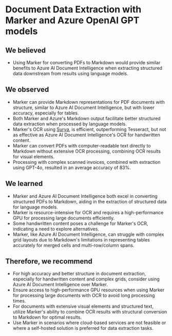 # Document Data Extraction with Marker and Azure OpenAI GPT models

## We believed
- Using Marker for converting PDFs to Markdown would provide similar benefits to Azure AI Document Intelligence when extracting structured data downstream from results using language models.

## We observed
- Marker can provide Markdown representations for PDF documents with structure, similar to Azure AI Document Intelligence, but with lower accuracy, especially for tables.
- Both Marker and Azure's Markdown output facilitate better structured data extraction when processed by language models.
- Marker's OCR using [Surya](https://github.com/VikParuchuri/surya), is efficient, outperforming Tesseract, but not as effective as Azure AI Document Intelligence's OCR for handwritten content.
- Marker can convert PDFs with computer-readable text directly to Markdown without extensive OCR processing, combining OCR results for visual elements.
- Processing with complex scanned invoices, combined with extraction using GPT-4o, resulted in an average accuracy of 83%.

## We learned
- Marker and Azure AI Document Intelligence both excel in converting structured PDFs to Markdown, aiding in the extraction of structured data for language models.
- Marker is resource-intensive for OCR and requires a high-performance GPU for processing large documents efficiently.
- Some handwritten content poses a challenge for Marker's OCR, indicating a need to explore alternatives.
- Marker, like Azure AI Document Intelligence, can struggle with complex grid layouts due to Markdown's limitations in representing tables accurately for merged cells and multi-row/column spans.

## Therefore, we recommend
- For high accuracy and better structure in document extraction, especially for handwritten content and complex grids, consider using Azure AI Document Intelligence over Marker.
- Ensure access to high-performance GPU resources when using Marker for processing large documents with OCR to avoid long processing times.
- For documents with extensive visual elements and structured text, utilize Marker's ability to combine OCR results with structural conversion to Markdown for optimal results.
- Use Marker in scenarios where cloud-based services are not feasible or where a self-hosted solution is preferred for data extraction tasks.